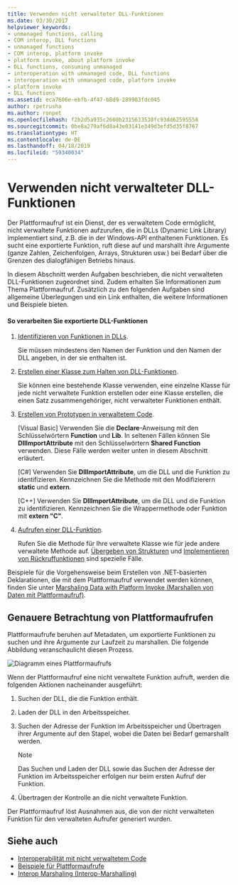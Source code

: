 ```yaml
---
title: Verwenden nicht verwalteter DLL-Funktionen
ms.date: 03/30/2017
helpviewer_keywords:
- unmanaged functions, calling
- COM interop, DLL functions
- unmanaged functions
- COM interop, platform invoke
- platform invoke, about platform invoke
- DLL functions, consuming unmanaged
- interoperation with unmanaged code, DLL functions
- interoperation with unmanaged code, platform invoke
- platform invoke
- DLL functions
ms.assetid: eca7606e-ebfb-4f47-b8d9-289903fdc045
author: rpetrusha
ms.author: ronpet
ms.openlocfilehash: f2b2d5a935c2608b2315633538fc93dd62595558
ms.sourcegitcommit: 0be8a279af6d8a43e03141e349d3efd5d35f8767
ms.translationtype: HT
ms.contentlocale: de-DE
ms.lasthandoff: 04/18/2019
ms.locfileid: "59340034"
---
```

# <a name="consuming-unmanaged-dll-functions"></a>Verwenden nicht verwalteter DLL-Funktionen
Der Plattformaufruf ist ein Dienst, der es verwaltetem Code ermöglicht, nicht verwaltete Funktionen aufzurufen, die in DLLs (Dynamic Link Library) implementiert sind, z.B. die in der Windows-API enthaltenen Funktionen. Es sucht eine exportierte Funktion, ruft diese auf und marshallt ihre Argumente (ganze Zahlen, Zeichenfolgen, Arrays, Strukturen usw.) bei Bedarf über die Grenzen des dialogfähigen Betriebs hinaus.  
  
 In diesem Abschnitt werden Aufgaben beschrieben, die nicht verwalteten DLL-Funktionen zugeordnet sind. Zudem erhalten Sie Informationen zum Thema Plattformaufruf. Zusätzlich zu den folgenden Aufgaben sind allgemeine Überlegungen und ein Link enthalten, die weitere Informationen und Beispiele bieten.  
  
#### <a name="to-consume-exported-dll-functions"></a>So verarbeiten Sie exportierte DLL-Funktionen  
  
1. [Identifizieren von Funktionen in DLLs](../../../docs/framework/interop/identifying-functions-in-dlls.md).  
  
     Sie müssen mindestens den Namen der Funktion und den Namen der DLL angeben, in der sie enthalten ist.  
  
2. [Erstellen einer Klasse zum Halten von DLL-Funktionen](../../../docs/framework/interop/creating-a-class-to-hold-dll-functions.md).  
  
     Sie können eine bestehende Klasse verwenden, eine einzelne Klasse für jede nicht verwaltete Funktion erstellen oder eine Klasse erstellen, die einen Satz zusammengehöriger, nicht verwalteter Funktionen enthält.  
  
3. [Erstellen von Prototypen in verwaltetem Code](../../../docs/framework/interop/creating-prototypes-in-managed-code.md).  
  
     [Visual Basic] Verwenden Sie die **Declare**-Anweisung mit den Schlüsselwörtern **Function** und **Lib**. In seltenen Fällen können Sie **DllImportAttribute** mit den Schlüsselwörtern **Shared Function** verwenden. Diese Fälle werden weiter unten in diesem Abschnitt erläutert.  
  
     [C#] Verwenden Sie **DllImportAttribute**, um die DLL und die Funktion zu identifizieren. Kennzeichnen Sie die Methode mit den Modifizierern **static** und **extern**.  
  
     [C++] Verwenden Sie **DllImportAttribute**, um die DLL und die Funktion zu identifizieren. Kennzeichnen Sie die Wrappermethode oder Funktion mit **extern "C"**.  
  
4. [Aufrufen einer DLL-Funktion](../../../docs/framework/interop/calling-a-dll-function.md).  
  
     Rufen Sie die Methode für Ihre verwaltete Klasse wie für jede andere verwaltete Methode auf. [Übergeben von Strukturen](../../../docs/framework/interop/passing-structures.md) und [Implementieren von Rückruffunktionen](../../../docs/framework/interop/callback-functions.md) sind spezielle Fälle.  
  
 Beispiele für die Vorgehensweise beim Erstellen von .NET-basierten Deklarationen, die mit dem Plattformaufruf verwendet werden können, finden Sie unter [Marshaling Data with Platform Invoke (Marshallen von Daten mit Plattformaufruf)](../../../docs/framework/interop/marshaling-data-with-platform-invoke.md).  
  
## <a name="a-closer-look-at-platform-invoke"></a>Genauere Betrachtung von Plattformaufrufen  
 Plattformaufrufe beruhen auf Metadaten, um exportierte Funktionen zu suchen und ihre Argumente zur Laufzeit zu marshallen. Die folgende Abbildung veranschaulicht diesen Prozess.  
  
 ![Diagramm eines Plattformaufrufs](./media/consuming-unmanaged-dll-functions/platform-invoke-call.gif)  
  
 Wenn der Plattformaufruf eine nicht verwaltete Funktion aufruft, werden die folgenden Aktionen nacheinander ausgeführt:  
  
1. Suchen der DLL, die die Funktion enthält.  
  
2. Laden der DLL in den Arbeitsspeicher.  
  
3. Suchen der Adresse der Funktion im Arbeitsspeicher und Übertragen ihrer Argumente auf den Stapel, wobei die Daten bei Bedarf gemarshallt werden.  
  
    > [!NOTE]
    >  Das Suchen und Laden der DLL sowie das Suchen der Adresse der Funktion im Arbeitsspeicher erfolgen nur beim ersten Aufruf der Funktion.  
  
4. Übertragen der Kontrolle an die nicht verwaltete Funktion.  
  
 Der Plattformaufruf löst Ausnahmen aus, die von der nicht verwalteten Funktion für den verwalteten Aufrufer generiert wurden.

## <a name="see-also"></a>Siehe auch

- [Interoperabilität mit nicht verwaltetem Code](../../../docs/framework/interop/index.md)
- [Beispiele für Plattformaufrufe](../../../docs/framework/interop/platform-invoke-examples.md)
- [Interop Marshaling (Interop-Marshalling)](../../../docs/framework/interop/interop-marshaling.md)
